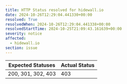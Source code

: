 ```yaml
---
title: HTTP Status resolved for hidewall.io
date: 2024-10-26T12:29:04.441330+00:00
resolved: True
resolvedWhen: 2024-10-26T12:29:04.441338+00:00
resolvedStartTime: 2024-10-25T21:09:43.161639+00:00
severity: notice
affected:
  - hidewall.io
section: issue
---
```


| Expected Statuses | Actual Status  |
|-------------------|----------------|
| 200, 301, 302, 403 | 403 |
